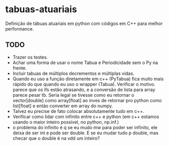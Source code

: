 # tabuas-atuariais
Definição de tábuas atuariais em python com códigos em C++ para melhor performance.

## TODO

- Trazer os testes.
- Achar uma forma de usar o nome Tabua e Periodicidade sem o Py na frente.
- Incluir tabuas de múltiplos decrementos e múltiplas vidas.
- Quando eu uso a função diretamente em c++ (PyTabua) fica muito mais rápido do que quando eu uso o wrapper (Tabua). Verificar o motivo.
parece que os ifs estão atrasando, e a conversão de lista para array parece pesar tb. Seria legal se tivesse como eu retornar o vector[double]
como array[float] ao inves de retornar pro python como list[float] e então converter em array do numpy.
- Talvez eu precise de fato colocar absolutamente tudo em c++.
- Verificar como lidar com infinito entre c++ e python (em c++ estamos usando o maior inteiro possivel, no python, np.inf.)
- o problema do infinito é q se eu mudo mw para poder ser infinito, ele deixa de ser int e pode ser double. E se eu mudar tudo p double, mas checar que o double é na vdd um inteiro?